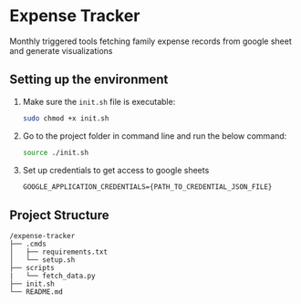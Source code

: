# Expense Tracker

Monthly triggered tools fetching family expense records from google sheet and generate visualizations

## Setting up the environment

1. Make sure the `init.sh` file is executable:

    ```.sh
    sudo chmod +x init.sh
    ```

2. Go to the project folder in command line and run the below command:

    ```.sh
    source ./init.sh
    ```

3. Set up credentials to get access to google sheets

    ```.txt
    GOOGLE_APPLICATION_CREDENTIALS={PATH_TO_CREDENTIAL_JSON_FILE}
    ```

## Project Structure

``` text
/expense-tracker
├── .cmds
│   ├── requirements.txt
│   └── setup.sh
├── scripts
|   └── fetch_data.py
├── init.sh
└── README.md
```

